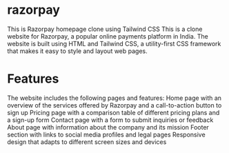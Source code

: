 # razorpay
This is Razorpay homepage clone using Tailwind CSS
This is a clone website for Razorpay, a popular online payments platform in India. The website is built using HTML and Tailwind CSS, a utility-first CSS framework that makes it easy to style and layout web pages.
# Features
The website includes the following pages and features:
Home page with an overview of the services offered by Razorpay and a call-to-action button to sign up
Pricing page with a comparison table of different pricing plans and a sign-up form
Contact page with a form to submit inquiries or feedback
About page with information about the company and its mission
Footer section with links to social media profiles and legal pages
Responsive design that adapts to different screen sizes and devices
